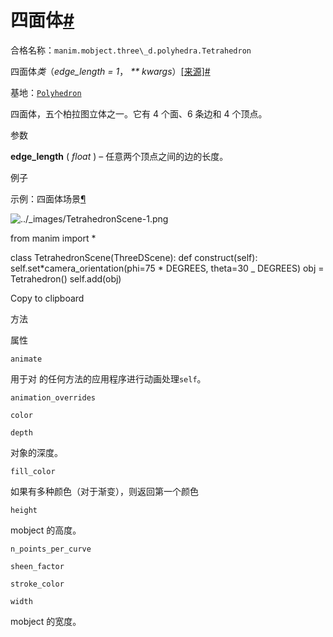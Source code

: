 # 四面体[#](#tetrahedron "此标题的固定链接")

合格名称：`manim.mobject.three\_d.polyhedra.Tetrahedron`

四面体*类*（_edge_length = 1_， _\*\* kwargs_）[\[来源\]](../_modules/manim/mobject/three_d/polyhedra.html#Tetrahedron)[#](#manim.mobject.three_d.polyhedra.Tetrahedron "此定义的固定链接")

基地：[`Polyhedron`](manim.mobject.three_d.polyhedra.Polyhedron.html#manim.mobject.three_d.polyhedra.Polyhedron "manim.mobject.two_d.polyhedra.Polyhedron")

四面体，五个柏拉图立体之一。它有 4 个面、6 条边和 4 个顶点。

参数

**edge_length** ( _float_ ) – 任意两个顶点之间的边的长度。

例子

示例：四面体场景[¶](#tetrahedronscene)

![../_images/TetrahedronScene-1.png](../_images/TetrahedronScene-1.png)

from manim import \*

class TetrahedronScene(ThreeDScene):
def construct(self):
self.set*camera_orientation(phi=75 * DEGREES, theta=30 \_ DEGREES)
obj = Tetrahedron()
self.add(obj)

Copy to clipboard

方法

属性

`animate`

用于对 的任何方法的应用程序进行动画处理`self`。

`animation_overrides`

`color`

`depth`

对象的深度。

`fill_color`

如果有多种颜色（对于渐变），则返回第一个颜色

`height`

mobject 的高度。

`n_points_per_curve`

`sheen_factor`

`stroke_color`

`width`

mobject 的宽度。
